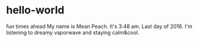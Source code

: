 # hello-world
fun times ahead 
My name is Mean Peach. It's 3:48 am. Last day of 2016. I'm listening to dreamy vaporwave and staying calm&cool.

